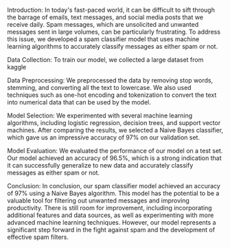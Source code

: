 Introduction:
In today's fast-paced world, it can be difficult to sift through the barrage of emails, text messages, and social media posts that we receive daily. Spam messages, which are unsolicited and unwanted messages sent in large volumes, can be particularly frustrating. To address this issue, we developed a spam classifier model that uses machine learning algorithms to accurately classify messages as either spam or not.

Data Collection:
To train our model, we collected a large dataset from kaggle

Data Preprocessing:
We preprocessed the data by removing stop words, stemming, and converting all the text to lowercase. We also used techniques such as one-hot encoding and tokenization to convert the text into numerical data that can be used by the model.

Model Selection:
We experimented with several machine learning algorithms, including logistic regression, decision trees, and support vector machines. After comparing the results, we selected a Naive Bayes classifier, which gave us an impressive accuracy of 97% on our validation set.

Model Evaluation:
We evaluated the performance of our model on a test set. Our model achieved an accuracy of 96.5%, which is a strong indication that it can successfully generalize to new data and accurately classify messages as either spam or not.

Conclusion:
In conclusion, our spam classifier model achieved an accuracy of 97% using a Naive Bayes algorithm. This model has the potential to be a valuable tool for filtering out unwanted messages and improving productivity. There is still room for improvement, including incorporating additional features and data sources, as well as experimenting with more advanced machine learning techniques. However, our model represents a significant step forward in the fight against spam and the development of effective spam filters.
